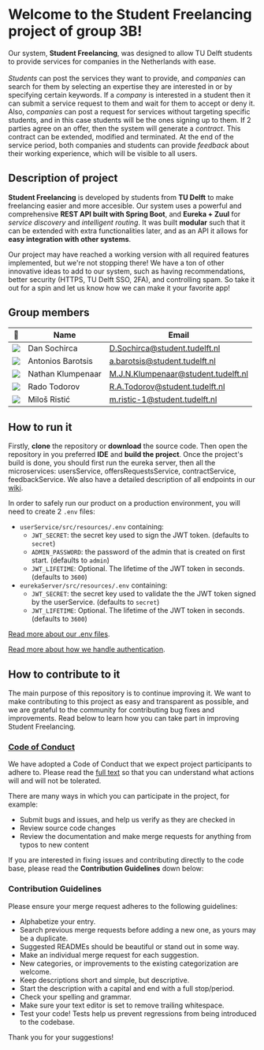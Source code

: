 # Welcome to the **Student Freelancing** project of group 3B!

Our system, **Student Freelancing**, was designed to allow TU Delft students to provide services for companies in the Netherlands with ease. <br><br>_Students_ can post the services they want to provide, and _companies_ can search for them by selecting an expertise they are interested in or by specifying certain keywords. If a _company_ is interested in a student then it can submit a service request to them and wait for them to accept or deny it. Also, _companies_ can post a request for services without targeting specific students, and in this case students will be the ones signing up to them. If 2 parties agree on an offer, then the system will generate a _contract_. This contract can be extended, modified and terminated. At the end of the service period, both companies and students can provide _feedback_ about their working experience, which will be visible to all users.

## Description of project

**Student Freelancing** is developed by students from **TU Delft** to make freelancing easier and more accesible. Our system uses a powerful and comprehensive **REST API built with Spring Boot**, and **Eureka + Zuul** for _service discovery_ and _intelligent routing_. It was built **modular** such that it can be extended with extra functionalities later, and as an API it allows for **easy integration with other systems**.

Our project may have reached a working version with all required features implemented, but we're not stopping there! We have a ton of other innovative ideas to add to our system, such as having recommendations, better security (HTTPS, TU Delft SSO, 2FA), and controlling spam. So take it out for a spin and let us know how we can make it your favorite app!

## Group members

| 📸                                                                                        | Name | Email |
|-------------------------------------------------------------------------------------------|---|---|
| ![](https://gitlab.ewi.tudelft.nl/uploads/-/system/user/avatar/3816/avatar.png?width=400) | Dan Sochirca | D.Sochirca@student.tudelft.nl |
| ![](https://gitlab.ewi.tudelft.nl/uploads/-/system/user/avatar/2388/avatar.png?width=400) | Antonios Barotsis | a.barotsis@student.tudelft.nl |
| ![](https://gitlab.ewi.tudelft.nl/uploads/-/system/user/avatar/3105/avatar.png?width=400) | Nathan Klumpenaar | M.J.N.Klumpenaar@student.tudelft.nl |
| ![](https://gitlab.ewi.tudelft.nl/uploads/-/system/user/avatar/3550/avatar.png?width=400) | Rado Todorov | R.A.Todorov@student.tudelft.nl |
| ![](https://gitlab.ewi.tudelft.nl/uploads/-/system/user/avatar/3681/avatar.png?width=400) | Miloš Ristić | m.ristic-1@student.tudelft.nl |
## How to run it

Firstly, **clone** the repository or **download** the source code. Then open the repository in you preferred **IDE** and **build the project**. Once the project's build is done, you should first run the eureka server, then all the microservices: usersService, offersRequestsService, contractService, feedbackService. We also have a detailed description of all endpoints in our [wiki](https://gitlab.ewi.tudelft.nl/cse2115/2021-2022/sem-group-03b/sem-repo-03b/-/wikis/Endpoint%20wiki).

In order to safely run our product on a production environment, you will need to create 2 `.env` files:
 - `userService/src/resources/.env` containing:
   - `JWT_SECRET`: the secret key used to sign the JWT token. (defaults to `secret`)
   - `ADMIN_PASSWORD`: the password of the admin that is created on first start. (defaults to `admin`)
   - `JWT_LIFETIME`: Optional. The lifetime of the JWT token in seconds. (defaults to `3600`)
 - `eurekaServer/src/resources/.env` containing:
   - `JWT_SECRET`: the secret key used to validate the the JWT token signed by the userService. (defaults to `secret`)
   - `JWT_LIFETIME`: Optional. The lifetime of the JWT token in seconds. (defaults to `3600`)
   
[Read more about our .env files](https://gitlab.ewi.tudelft.nl/cse2115/2021-2022/sem-group-03b/sem-repo-03b/-/wikis/Envloader).

[Read more about how we handle authentication](https://gitlab.ewi.tudelft.nl/cse2115/2021-2022/sem-group-03b/sem-repo-03b/-/wikis/Authentication).

## How to contribute to it
The main purpose of this repository is to continue improving it. We want to make contributing to this project as easy and transparent as possible, and we are grateful to the community for contributing bug fixes and improvements. Read below to learn how you can take part in improving Student Freelancing.

### [Code of Conduct](CODE_OF_CONDUCT.md)
We have adopted a Code of Conduct that we expect project participants to adhere to. Please read the [full text](CODE_OF_CONDUCT.md) so that you can understand what actions will and will not be tolerated.

There are many ways in which you can participate in the project, for example:
- Submit bugs and issues, and help us verify as they are checked in
- Review source code changes
- Review the documentation and make merge requests for anything from typos to new content

If you are interested in fixing issues and contributing directly to the code base, please read the **Contribution Guidelines** down below:

### Contribution Guidelines

Please ensure your merge request adheres to the following guidelines:

- Alphabetize your entry.
- Search previous merge requests before adding a new one, as yours may be a duplicate.
- Suggested READMEs should be beautiful or stand out in some way.
- Make an individual merge request for each suggestion.
- New categories, or improvements to the existing categorization are welcome.
- Keep descriptions short and simple, but descriptive.
- Start the description with a capital and end with a full stop/period.
- Check your spelling and grammar.
- Make sure your text editor is set to remove trailing whitespace.
- Test your code! Tests help us prevent regressions from being introduced to the codebase.

Thank you for your suggestions!

